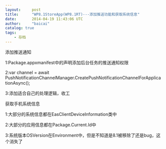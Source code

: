 ```yaml
---
layout:     post
title:      "WP8.1StoreApp(WP8.1RT)---添加推送功能和获取系统信息"
date:       2014-04-19 11:43:06 UTC
author:     "baicai"
catalog: true
tags:
    - 存档
---
```


<p>
	添加推送通知
</p>

<p>
	1:Package.appxmanifest中的声明添加后台任务的推送通知权限
</p>

<p>
	2:var channel = await PushNotificationChannelManager.CreatePushNotificationChannelForApplicationAsync();
</p>

<p>
	3:添加适合自己的处理逻辑，收工
</p>

<p>
	获取手机系统信息
</p>

<p>
	1:大部分的系统信息都在EasClientDeviceInformation类中
</p>

<p>
	2:大部分的应用信息都在Package.Current.Id中
</p>

<p>
	3:系统版本OSVersion在Environment中，但是不知道是8.1被移除了还是bug，这个消失了
</p>